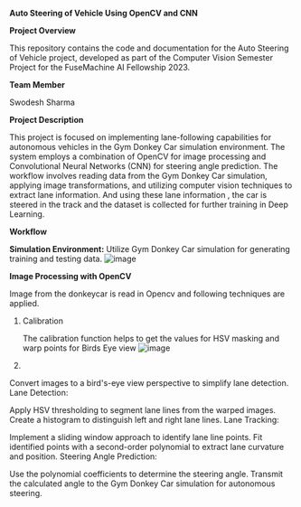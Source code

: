 **Auto Steering of Vehicle Using OpenCV and CNN**

**Project Overview**

This repository contains the code and documentation for the Auto Steering of Vehicle project, developed as part of the Computer Vision Semester Project for the FuseMachine AI Fellowship 2023.

**Team Member**

Swodesh Sharma

**Project Description**

This project is focused on implementing lane-following capabilities for autonomous vehicles in the Gym Donkey Car simulation environment. The system employs a combination of OpenCV for image processing and Convolutional Neural Networks (CNN) for steering angle prediction. The workflow involves reading data from the Gym Donkey Car simulation, applying image transformations, and utilizing computer vision techniques to extract lane information. And using these lane information , the car is steered in the track and the dataset is collected for further training in Deep Learning.

**Workflow**

**Simulation Environment:**
Utilize Gym Donkey Car simulation for generating training and testing data.
![image](https://github.com/swodesh-2001/Auto-Steering-of-Vehicle-Using-OpenCV-and-CNN/assets/70265297/1fcf24ac-fb8f-4962-9e81-4ceba34a8b8f)

**Image Processing with OpenCV**

Image from the donkeycar is read in Opencv and following techniques are applied.

1) Calibration

   The calibration function helps to get the values for HSV masking and warp points for Birds Eye view
    ![image](https://github.com/swodesh-2001/Auto-Steering-of-Vehicle-Using-OpenCV-and-CNN/assets/70265297/40abe175-bf21-4a2e-9fee-e093d228e233)

   
3) 
Convert images to a bird's-eye view perspective to simplify lane detection.
Lane Detection:

Apply HSV thresholding to segment lane lines from the warped images.
Create a histogram to distinguish left and right lane lines.
Lane Tracking:

Implement a sliding window approach to identify lane line points.
Fit identified points with a second-order polynomial to extract lane curvature and position.
Steering Angle Prediction:

Use the polynomial coefficients to determine the steering angle.
Transmit the calculated angle to the Gym Donkey Car simulation for autonomous steering.

